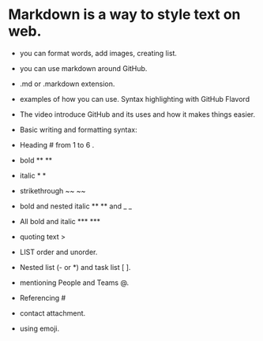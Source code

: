 # Markdown is a way to style text on web.
* you can format words, add images, creating list.
* you can use markdown around GitHub.
* .md or .markdown extension.
* examples of how you can use. Syntax highlighting with GitHub Flavord
* The video introduce GitHub and its uses and how it makes things easier.
* Basic writing and formatting syntax:
* Heading # from 1 to 6 .
* bold ** **
* italic * *
* strikethrough ~~ ~~
* bold and nested italic ** ** and _ _
* All bold and italic *** ***

* quoting text >
* LIST order and unorder.
* Nested list (- or *) and task list [ ].
* mentioning People and Teams @.
* Referencing #
* contact attachment.
* using emoji.